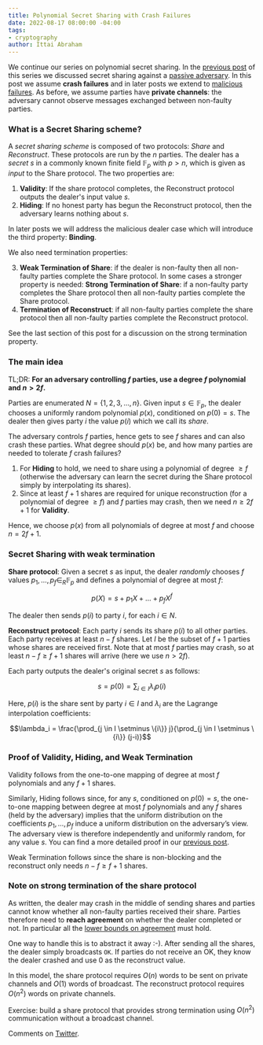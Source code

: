 ```yaml
---
title: Polynomial Secret Sharing with Crash Failures
date: 2022-08-17 08:00:00 -04:00
tags:
- cryptography
author: Ittai Abraham
---
```


We continue our series on polynomial secret sharing. In the [previous post](https://decentralizedthoughts.github.io/2020-07-17-polynomial-secret-sharing-and-the-lagrange-basis/) of this series we discussed secret sharing against a [passive adversary](https://decentralizedthoughts.github.io/2019-06-07-modeling-the-adversary/). In this post we assume **crash failures** and in later posts we extend to [malicious failures](https://decentralizedthoughts.github.io/2022-08-24-BGW-secret-sharing/). As before, we assume parties have **private channels**: the adversary cannot observe messages exchanged between non-faulty parties.

### What is a Secret Sharing scheme?

A *secret sharing scheme* is composed of two protocols: *Share* and *Reconstruct*. These protocols are run by the $n$ parties. The dealer has a *secret* $s$ in a commonly known finite field $\mathbb{F}_p$ with $p>n$, which is given as *input* to the Share protocol. The two properties are:

1. **Validity**: If the share protocol completes, the Reconstruct protocol outputs the dealer's input value $s$.
2. **Hiding**: If no honest party has begun the Reconstruct protocol, then the adversary learns nothing about $s$. 

In later posts we will address the malicious dealer case which will introduce the third property: **Binding**.

We also need termination properties:

3. **Weak Termination of Share**: if the dealer is non-faulty then all non-faulty parties complete the Share protocol.
   In some cases a stronger property is needed:
   **Strong Termination of Share**: if a non-faulty party completes the Share protocol then all non-faulty parties complete the Share protocol.
4. **Termination of Reconstruct**: if all non-faulty parties complete the share protocol then all non-faulty parties complete the Reconstruct protocol.

See the last section of this post for a discussion on the strong termination property.

### The main idea

TL;DR: **For an adversary controlling $f$ parties, use a degree $f$ polynomial and $n>2f$.**

Parties are enumerated $N=\{1,2,3,\dots,n\}$. Given input $s \in \mathbb{F}_p$, the dealer chooses a uniformly random polynomial $p(x)$, conditioned on $p(0)=s$. The dealer then gives party $i$ the value $p(i)$ which we call its *share*.  

The adversary controls $f$ parties, hence gets to see $f$ shares and can also crash these parties. What degree should $p(x)$ be, and how many parties are needed to tolerate $f$ crash failures?

1. For **Hiding** to hold, we need to share using a polynomial of degree $\geq f$ (otherwise the adversary can learn the secret during the Share protocol simply by interpolating its shares). 
2. Since at least $f+1$ shares are required for unique reconstruction (for a polynomial of degree $\geq f$) and $f$ parties may crash, then we need $n \geq 2f+1$ for **Validity**.

Hence, we choose $p(x)$ from all polynomials of degree at most $f$ and choose $n=2f+1$.

### Secret Sharing with weak termination

**Share protocol**:
Given a secret $s$ as input, the dealer *randomly* chooses $f$ values $p_1,\dots,p_{f} \in_R \mathbb{F}_p$ and defines a polynomial of degree at most $f$:

$$p(X)=s+p_1 X + \dots + p_f X^f$$

The dealer then sends $p(i)$ to party $i$, for each $i \in N$.

**Reconstruct protocol**: 
Each party $i$ sends its share $p(i)$ to all other parties. 
Each party receives at least $n-f$ shares. Let $I$ be the subset of $f+1$ parties whose shares are received first. Note that at most $f$ parties may crash, so at least $n-f \geq f+1$ shares will arrive (here we use $n>2f$). 

Each party outputs the dealer's original secret $s$ as follows:

$$s=p(0)=\sum_{i \in I} \lambda_i p(i)$$

Here, $p(i)$ is the share sent by party $i \in I$ and $\lambda_i$ are the Lagrange interpolation coefficients:

$$\lambda_i = \frac{\prod_{j \in I \setminus \{i\}} j}{\prod_{j \in I \setminus \{i\}} (j-i)}$$

### Proof of Validity, Hiding, and Weak Termination

Validity follows from the one-to-one mapping of degree at most $f$ polynomials and any $f+1$ shares. 

Similarly, Hiding follows since, for any $s$, conditioned on $p(0)=s$, the one-to-one mapping between degree at most $f$ polynomials and any $f$ shares (held by the adversary) implies that the uniform distribution on the coefficients $p_1,\dots,p_f$ induce a uniform distribution on the adversary’s view. The adversary view is therefore independently and uniformly random, for any value $s$. You can find a more detailed proof in our [previous post](https://decentralizedthoughts.github.io/2020-07-17-polynomial-secret-sharing-and-the-lagrange-basis/).

Weak Termination follows since the share is non-blocking and the reconstruct only needs $n-f \geq f+1$ shares.

### Note on strong termination of the share protocol

As written, the dealer may crash in the middle of sending shares and parties cannot know whether all non-faulty parties received their share. Parties therefore need to **reach agreement** on whether the dealer completed or not. In particular all the [lower bounds on agreement](https://decentralizedthoughts.github.io/2019-12-15-synchrony-uncommitted-lower-bound/) must hold.

One way to handle this is to abstract it away :-). After sending all the shares, the dealer simply broadcasts ```OK```. If parties do not receive an OK, they know the dealer crashed and use 0 as the reconstruct value. 

In this model, the share protocol requires $O(n)$ words to be sent on private channels and $O(1)$ words of broadcast. The reconstruct protocol requires $O(n^2)$ words on private channels.

Exercise: build a share protocol that provides strong termination using $O(n^2)$ communication without a broadcast channel. 

Comments on [Twitter](https://twitter.com/ittaia/status/1559924466687397889?s=21&t=FOnqNyQ4un6Z5PKwNta_cg).
